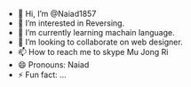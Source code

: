 - 👋 Hi, I’m @Naiad1857
- 👀 I’m interested in Reversing.
- 🌱 I’m currently learning machain language.
- 💞️ I’m looking to collaborate on web designer.
- 📫 How to reach me  to skype Mu Jong Ri
- 😄 Pronouns: Naiad
- ⚡ Fun fact: ...

<!---
Naiad1857/Naiad1857 is a ✨ special ✨ repository because its `README.md` (this file) appears on your GitHub profile.
You can click the Preview link to take a look at your changes.
--->
